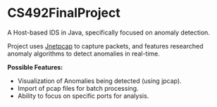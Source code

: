 CS492FinalProject
=================
A Host-based IDS in Java, specifically focused on anomaly detection.

Project uses <a href="http://jnetpcap.com/">Jnetpcap</a> to capture packets, and features researched anomaly algorithms to detect anomalies in real-time.

<b>Possible Features:</b>
<ul>
  <li>Visualization of Anomalies being detected (using jpcap).</li>
  <li>Import of pcap files for batch processing.</li>
  <li>Ability to focus on specific ports for analysis.</li> 
</ul>
